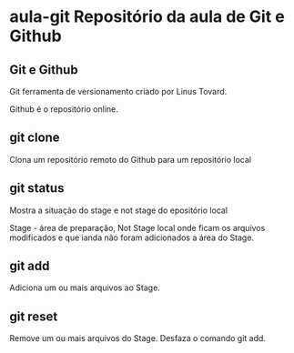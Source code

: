 # aula-git Repositório da aula de Git e Github

## Git e Github  

Git ferramenta de versionamento criado por Linus Tovard.  

Github é o repositório online.    

## git clone  

Clona um repositório remoto do Github para um repositório local  

## git status  

Mostra a situação do stage e not stage do epositório local  

Stage - área de preparação, Not Stage local onde ficam os arquivos modificados e que ianda não foram adicionados a área do Stage.

## git add

Adiciona um ou mais arquivos ao Stage.  

## git reset  

Remove um ou mais arquivos do Stage. Desfaza o comando git add.


